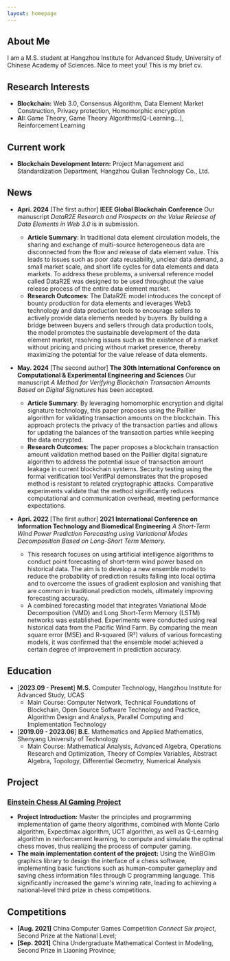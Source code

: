```yaml
---
layout: homepage
---
```


## About Me

I am a M.S. student at Hangzhou Institute for Advanced Study, University of Chinese Academy of Sciences. Nice to meet you! This is my brief cv.

## Research Interests
- **Blockchain:** Web 3.0, Consensus Algorithm, Data Element Market Construction, Privacy protection, Homomorphic encryption
- **AI:** Game Theory, Game Theory Algorithms[Q-Learning...], Reinforcement Learning

## Current work
- **Blockchain Development Intern:** Project Management and Standardization Department, Hangzhou Qulian Technology Co., Ltd. 

## News
- **Apri. 2024** [The first author] **IEEE Global Blockchain Conference** Our manuscript _DataR2E Research and Prospects on the Value Release of Data Elements in Web 3.0_ is in submission.
  - **Article Summary**: In traditional data element circulation models, the sharing and exchange of multi-source heterogeneous data are disconnected from the flow and release of data element value. This leads to issues such as poor data reusability, unclear data demand, a small market scale, and short life cycles for data elements and data markets. To address these problems, a universal reference model called DataR2E was designed to be used throughout the value release process of the entire data element market.
  - **Research Outcomes**: The DataR2E model introduces the concept of bounty production for data elements and leverages Web3 technology and data production tools to encourage sellers to actively provide data elements needed by buyers. By building a bridge between buyers and sellers through data production tools, the model promotes the sustainable development of the data element market, resolving issues such as the existence of a market without pricing and pricing without market presence, thereby maximizing the potential for the value release of data elements.

- **May. 2024** [The second author] **The 30th International Conference on Computational & Experimental Engineering and Sciences** Our manuscript _A Method for Verifying Blockchain Transaction Amounts Based on Digital Signatures_ has been accepted.
  - **Article Summary**: By leveraging homomorphic encryption and digital signature technology, this paper proposes using the Paillier algorithm for validating transaction amounts on the blockchain. This approach protects the privacy of the transaction parties and allows for updating the balances of the transaction parties while keeping the data encrypted.
  - **Research Outcomes**: The paper proposes a blockchain transaction amount validation method based on the Paillier digital signature algorithm to address the potential issue of transaction amount leakage in current blockchain systems. Security testing using the formal verification tool VerifPal demonstrates that the proposed method is resistant to related cryptographic attacks. Comparative experiments validate that the method significantly reduces computational and communication overhead, meeting performance expectations.

- **Apri. 2022** [The first author] **2021 International Conference on Information Technology and Biomedical Engineering** _A Short-Term Wind Power Prediction Forecasting using Variational Modes Decomposition Based on Long-Short Term Memory._ 
  - This research focuses on using artificial intelligence algorithms to conduct point forecasting of short-term wind power based on historical data. The aim is to develop a new ensemble model to reduce the probability of prediction results falling into local optima and to overcome the issues of gradient explosion and vanishing that are common in traditional prediction models, ultimately improving forecasting accuracy.
  - A combined forecasting model that integrates Variational Mode Decomposition (VMD) and Long Short-Term Memory (LSTM) networks was established. Experiments were conducted using real historical data from the Pacific Wind Farm. By comparing the mean square error (MSE) and R-squared (R²) values of various forecasting models, it was confirmed that the ensemble model achieved a certain degree of improvement in prediction accuracy.

## Education
- [**2023.09 - Present**] **M.S.**
Computer Technology, Hangzhou Institute for Advanced Study, UCAS
  - Main Course: Computer Network, Technical Foundations of Blockchain, Open Source Software Technology and Practice, Algorithm Design and Analysis, Parallel Computing and Implementation Technology
- [**2019.09 - 2023.06**] **B.E.**
Mathematics and Applied Mathematics, Shenyang University of Technology
  - Main Course: Mathematical Analysis, Advanced Algebra, Operations Research and Optimization, Theory of Complex Variables, Abstract Algebra, Topology, Differential Geometry, Numerical Analysis
  
## Project
### [Einstein Chess AI Gaming Project](https://github.com/Shuning0312/Einstein-Chess-AI-Gaming-Project)
- **Project Introduction:** Master the principles and programming implementation of game theory algorithms, combined with Monte Carlo algorithm, Expectimax algorithm, UCT algorithm, as well as Q-Learning algorithm in reinforcement learning, to compute and simulate the optimal chess moves, thus realizing the process of computer gaming. 
- **The main implementation content of the project:** Using the WinBGIm graphics library to design the interface of a chess software, implementing basic functions such as human-computer gameplay and saving chess information files through C programming language. This significantly increased the game's winning rate, leading to achieving a national-level third prize in chess competitions.


## Competitions
- **[Aug. 2021]** China Computer Games Competition _Connect Six project_, Second Prize at the National Level;
- **[Sep. 2021]** China Undergraduate Mathematical Contest in Modeling, Second Prize in Liaoning Province;

<!--{% include_relative _includes/publications.md %}-->

<!--{% include_relative _includes/services.md %}-->
